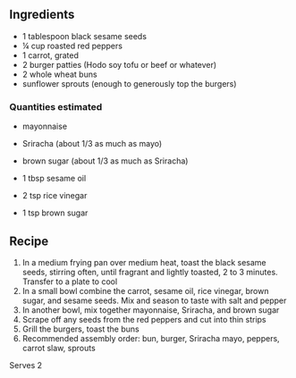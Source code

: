 ## Ingredients ##

* 1 tablespoon black sesame seeds
* ¼ cup roasted red peppers
* 1 carrot, grated
* 2 burger patties (Hodo soy tofu or beef or whatever)
* 2 whole wheat buns
* sunflower sprouts (enough to generously top the burgers)

### Quantities estimated ###

* mayonnaise
* Sriracha (about 1/3 as much as mayo)
* brown sugar (about 1/3 as much as Sriracha)

* 1 tbsp sesame oil
* 2 tsp rice vinegar
* 1 tsp brown sugar

## Recipe ##

1. In a medium frying pan over medium heat, toast the black sesame seeds,
   stirring often, until fragrant and lightly toasted, 2 to 3 minutes. Transfer
   to a plate to cool
2. In a small bowl combine the carrot, sesame oil, rice vinegar, brown
   sugar, and sesame seeds. Mix and season to taste with salt and pepper
3. In another bowl, mix together mayonnaise, Sriracha, and brown sugar
3. Scrape off any seeds from the red peppers and cut into thin strips
4. Grill the burgers, toast the buns
5. Recommended assembly order: bun, burger, Sriracha mayo, peppers, carrot slaw,
   sprouts

Serves 2
